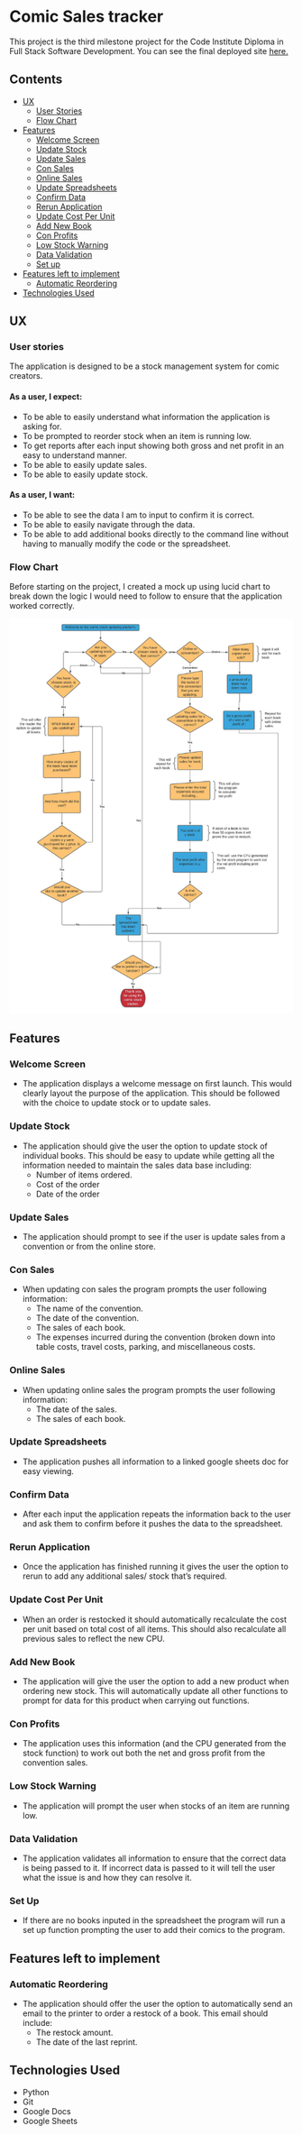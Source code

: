 # **Comic Sales tracker**

This project is the third milestone project for the Code Institute Diploma in Full Stack Software Development. You can see the final deployed site [here.](link)

<!-- ![Site mock-up](link) -->

## **Contents**
* [UX](#ux)
    * [User Stories](#user-stories)
    * [Flow Chart](#flowchart)
* [Features](#features) 
    * [Welcome Screen](#welcome-screen)
    * [Update Stock](#update-stock)
    * [Update Sales](#update-sales)
    * [Con Sales](#con-sales)
    * [Online Sales](#online-sales)
    * [Update Spreadsheets](#update-spreadsheets)
    * [Confirm Data](#confirm-data)
    * [Rerun Application](#rerun-application)
    * [Update Cost Per Unit](#Update-cost-per-unit)
    * [Add New Book](#add-new-book)
    * [Con Profits](#con-profits)
    * [Low Stock Warning](#low-stock-warning)
    * [Data Validation](#data-validation)
    * [Set up](#set-up)
* [Features left to implement](features-left-to-implement)
    * [Automatic Reordering](#automatic-reordering)
* [Technologies Used](technologies-used)


## **UX** 

### **User stories**

The application is designed to be a stock management system for comic creators. 

#### As a user, I expect:
* To be able to easily understand what information the application is asking for. 
* To be prompted to reorder stock when an item is running low. 
* To get reports after each input showing both gross and net profit in an easy to understand manner. 
* To be able to easily update sales.
* To be able to easily update stock. 
 
#### As a user, I want:
* To be able to see the data I am to input to confirm it is correct. 
* To be able to easily navigate through the data. 
* To be able to add additional books directly to the command line without having to manually modify the code or the spreadsheet. 

### **Flow Chart**
Before starting on the project, I created a mock up using lucid chart to break down the logic I would need to follow to ensure that the application worked correctly.  

![Flowchart](./assets/imgs/flowchart.jpeg)

## **Features**

### **Welcome Screen**
 * The application displays a welcome message on first launch. This would clearly layout the purpose of the application. This should be followed with the choice to update stock or to update sales. 

### **Update Stock**
 * The application should give the user the option to update stock of individual books. This should be easy to update while getting all the information needed to maintain the sales data base including: 
    * Number of items ordered.
    * Cost of the order
    * Date of the order

### **Update Sales**
 * The application should prompt to see if the user is update sales from a convention or from the online store. 

### **Con Sales**
 * When updating con sales the program prompts the user following information: 
	* The name of the convention. 
	* The date of the convention. 
	* The sales of each book. 
	* The expenses incurred during the convention (broken down into table costs, travel costs, parking, and miscellaneous costs.

### **Online Sales**
* When updating online sales the program prompts the user following information: 
	* The date of the sales. 
	* The sales of each book. 

### **Update Spreadsheets**
 * The application pushes all information to a linked google sheets doc for easy viewing. 

 ### **Confirm Data**
* After each input the application repeats the information back to the user and ask them to confirm before it pushes the data to the spreadsheet. 

 ### **Rerun Application**
 * Once the application has finished running it gives the user the option to rerun to add any additional sales/ stock that’s required.   



### **Update Cost Per Unit**
 * When an order is restocked it should automatically recalculate the cost per unit based on total cost of all items. This should also recalculate all previous sales to reflect the new CPU.

 ### **Add New Book**
 * The application will give the user the option to add a new product when ordering new stock. This will automatically update all other functions to prompt for data for this product when carrying out functions. 

### **Con Profits**
 * The application uses this information (and the CPU generated from the stock function) to work out both the net and gross profit from the convention sales.  

### **Low Stock Warning**
 * The application will prompt the user when stocks of an item are running low.


### **Data Validation**
 * The application validates all information to ensure that the correct data is being passed to it. If incorrect data is passed to it will tell the user what the issue is and how they can resolve it. 

 ### **Set Up**
 * If there are no books inputed in the spreadsheet the program will run a set up function prompting the user to add their comics to the program. 

 ## **Features left to implement**

### **Automatic Reordering** 
* The application should offer the user the option to automatically send an email to the printer to order a restock of a book. This email should include:
	* The restock amount. 
	* The date of the last reprint. 

## **Technologies Used**

* Python
* Git
* Google Docs
* Google Sheets






